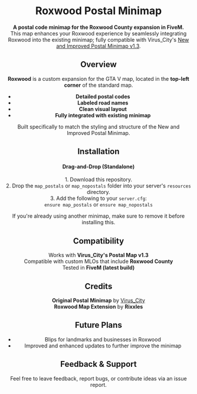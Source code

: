 <h1 align="center">Roxwood Postal Minimap</h1>

<p align="center">
  <strong>A postal code minimap for the Roxwood County expansion in FiveM.</strong><br>
  This map enhances your Roxwood experience by seamlessly integrating Roxwood into the existing minimap; fully compatible with Virus_City's
  <a href="https://forum.cfx.re/t/release-postal-code-map-minimap-new-improved-v1-3/147458">New and Improved Postal Minimap v1.3</a>.
</p>

<h2 align="center">Overview</h2>

<p align="center">
  <strong>Roxwood</strong> is a custom expansion for the GTA V map, located in the <strong>top-left corner</strong> of the standard map.
</p>

<ul align="center">
  <li><strong>Detailed postal codes</strong></li>
  <li><strong>Labeled road names</strong></li>
  <li><strong>Clean visual layout</strong></li>
  <li><strong>Fully integrated with existing minimap</strong></li>
</ul>

<p align="center">
  Built specifically to match the styling and structure of the New and Improved Postal Minimap.
</p>

<h2 align="center">Installation</h2>

<h4 align="center">Drag-and-Drop (Standalone)</h4>

<p align="center">
  1. Download this repository.<br>
  2. Drop the <code>map_postals</code> or <code>map_nopostals</code> folder into your server's <code>resources</code> directory.<br>
  3. Add the following to your <code>server.cfg</code>:<br>
  <code>ensure map_postals</code> or <code>ensure map_nopostals</code>
</p>

<p align="center">
  If you're already using another minimap, make sure to remove it before installing this.
</p>

<h2 align="center">Compatibility</h2>

<p align="center">
  Works with <strong>Virus_City's Postal Map v1.3</strong><br>
  Compatible with custom MLOs that include <strong>Roxwood County</strong><br>
  Tested in <strong>FiveM (latest build)</strong>
</p>

<h2 align="center">Credits</h2>

<p align="center">
  <strong>Original Postal Minimap</strong> by <a href="https://forum.cfx.re/u/Virus_City">Virus_City</a><br>
  <strong>Roxwood Map Extension</strong> by <strong>Rixxles</strong>
</p>

<h2 align="center">Future Plans</h2>

<ul align="center">
  <li>Blips for landmarks and businesses in Roxwood</li>
  <li>Improved and enhanced updates to further improve the minimap</li>
</ul>

<h2 align="center">Feedback & Support</h2>

<p align="center">
  Feel free to leave feedback, report bugs, or contribute ideas via an issue report.
</p>
